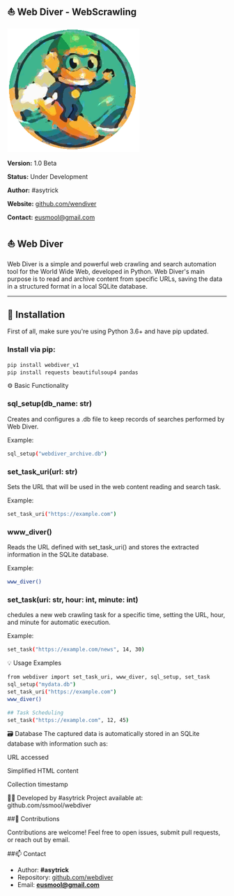 ## ⛵ Web Diver - WebScrawling
![Python Webdiver Webscrawling Logo](./assets/webdivervas.gif)

**Version:** 1.0 Beta

**Status:** Under Development  

**Author:** #asytrick

**Website:** [github.com/wendiver](https://github.com/ssmool/webdiver)  

**Contact:** eusmool@gmail.com  

## ⛵ Web Diver

Web Diver is a simple and powerful web crawling and search automation tool for the World Wide Web, developed in Python. Web Diver's main purpose is to read and archive content from specific URLs, saving the data in a structured format in a local SQLite database.

---

## 🚀 Installation

First of all, make sure you're using Python 3.6+ and have pip updated.

### Install via pip:
```bash
pip install webdiver_v1
pip install requests beautifulsoup4 pandas
```

⚙️ Basic Functionality

### sql_setup(db_name: str)
Creates and configures a .db file to keep records of searches performed by Web Diver.

Example:

```bash
sql_setup("webdiver_archive.db")
```

### set_task_uri(url: str)
Sets the URL that will be used in the web content reading and search task.

Example:

```bash
set_task_uri("https://example.com")
```

### www_diver()
Reads the URL defined with set_task_uri() and stores the extracted information in the SQLite database.

Example:

```bash
www_diver()
```

### set_task(uri: str, hour: int, minute: int)

chedules a new web crawling task for a specific time, setting the URL, hour, and minute for automatic execution.

Example:

```bash
set_task("https://example.com/news", 14, 30)
```

💡 Usage Examples

```bash
from webdiver import set_task_uri, www_diver, sql_setup, set_task
sql_setup("mydata.db")
set_task_uri("https://example.com")
www_diver()
```

```bash
## Task Scheduling
set_task("https://example.com", 12, 45)
```

🗃️ Database
The captured data is automatically stored in an SQLite database with information such as:

URL accessed

Simplified HTML content

Collection timestamp

👨‍💻 Developed by
#asytrick
Project available at: github.com/ssmool/webdiver

##🤝 Contributions

Contributions are welcome! Feel free to open issues, submit pull requests, or reach out by email.

##📫 Contact

- Author: **#asytrick**  
- Repository: [github.com/webdiver](https://github.com/ssmool/webdiver)  
- Email: **eusmool@gmail.com**
